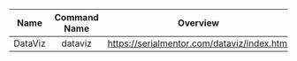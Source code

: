 | Name | Command Name | Overview | Further Reading
| :--: |:------------:|:--------:|:--------------:
| DataViz     | dataviz | https://serialmentor.com/dataviz/index.html |
